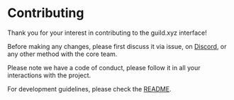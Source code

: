 # Contributing

Thank you for your interest in contributing to the guild.xyz interface!

Before making any changes, please first discuss it via issue,
on [Discord](https://discord.gg/KUkghUdk2G), or any other method with the core team.

Please note we have a code of conduct, please follow it in all your interactions with the project.

For development guidelines, please check the [README](./README.md).
